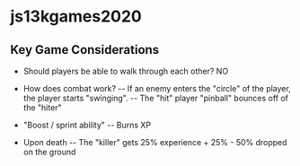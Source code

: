 # js13kgames2020

## Key Game Considerations

- Should players be able to walk through each other?
  NO

- How does combat work?
  -- If an enemy enters the "circle" of the player, the player starts "swinging".
  -- The "hit" player "pinball" bounces off of the "hiter"

- "Boost / sprint ability"
  -- Burns XP

- Upon death
  -- The "killer" gets 25% experience + 25% - 50% dropped on the ground
